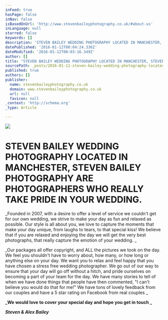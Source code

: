 ```yaml
---
inFeed: true
hasPage: false
inNav: false
isBasedOnUrl: 'http://www.stevenbaileyphotography.co.uk/#about-us'
inLanguage: null
starred: false
keywords: []
description: 'STEVEN BAILEY WEDDING PHOTOGRAPHY LOCATED IN MANCHESTER, STEVEN BAILEY PHOTOGRAPHY ARE PHOTOGRAPHERS WHO REALLY TAKE PRIDE IN YOUR WEDDING. Founded in 2007, wit'
datePublished: '2016-01-12T00:04:24.336Z'
dateModified: '2016-01-12T00:03:16.349Z'
author: []
title: "STEVEN BAILEY WEDDING PHOTOGRAPHY LOCATED IN MANCHESTER, STEVEN BAILEY PHOTOGRAPHY ARE PHOTOGRAPHERS WHO REALLY TAKE PRIDE IN YOUR WEDDING.\_"
sourcePath: _posts/2016-01-11-steven-bailey-wedding-photography-located-in-manchester-ste.md
published: true
authors: []
publisher:
  name: stevenbaileyphotography.co.uk
  domain: www.stevenbaileyphotography.co.uk
  url: null
  favicon: null
_context: 'http://schema.org'
_type: Article

---
```

![](https://s3-us-west-2.amazonaws.com/the-grid-img/p/14f122ff1bca8b05423b668024b076946bd2f8ee.jpg)

# STEVEN BAILEY WEDDING PHOTOGRAPHY LOCATED IN MANCHESTER, STEVEN BAILEY PHOTOGRAPHY ARE PHOTOGRAPHERS WHO REALLY TAKE PRIDE IN YOUR WEDDING. 

_Founded in 2007, with a desire to offer a level of service we couldn't get for our own wedding, we strive to make your day as fun and relaxed as possible.  Our style is all about you, we love to capture the moments that make your day unique, from laughs to tears, to that special kiss! We believe that if you are relaxed and enjoying the day we will get the very best photographs, that really capture the emotion of your wedding.  _

_Our packages all offer copyright, and ALL the pictures we took on the day. We feel you shouldn't have to worry about, how many, or how long or anything else on your day. We want you to relax and feel happy that you have chosen a stress free wedding photographer.  We go out of our way to ensure that your day will go off without a hitch, and pride ourselves on becoming a part of your team for the day. We have many stories to tell of when we have done things that people have then commented, "I can't believe you would do that for me!" We have tons of lovely feedback from our couples and have a 5 star rating on Facebook from real couples  _

**_We would love to cover your special day and hope you get in touch    _**

**_Steven & Alex Bailey_**